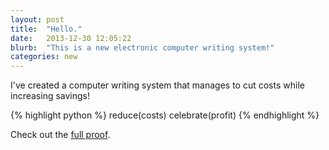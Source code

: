 ```yaml
---
layout: post
title:  "Hello."
date:   2013-12-30 12:05:22
blurb:  "This is a new electronic computer writing system!"
categories: new
---
```


I've created a computer writing system that manages to cut costs while increasing savings!

{% highlight python %}
  reduce(costs)
  celebrate(profit)
{% endhighlight %}

Check out the [full proof](http://donnayoung.org/math/math-paper.htm#paper).
